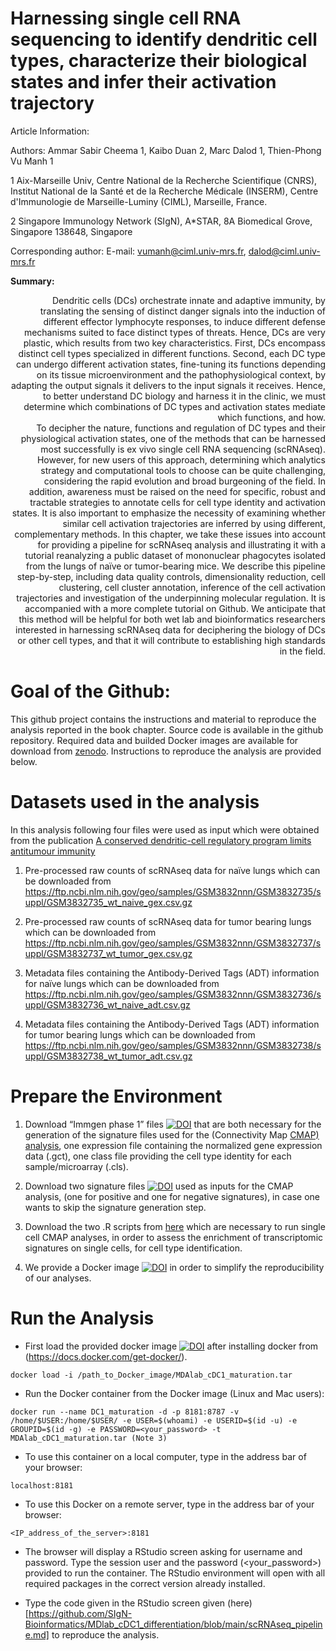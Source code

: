 # Harnessing single cell RNA sequencing to identify dendritic cell types, characterize their biological states and infer their activation trajectory

Article Information:

Authors: Ammar Sabir Cheema 1, Kaibo Duan 2, Marc Dalod 1, Thien-Phong Vu Manh 1

1 Aix-Marseille Univ, Centre National de la Recherche Scientifique (CNRS), Institut National de la Santé et de la Recherche Médicale (INSERM), Centre d'Immunologie de Marseille-Luminy (CIML), Marseille, France.

2 Singapore Immunology Network (SIgN), A*STAR, 8A Biomedical Grove, Singapore 138648, Singapore

Corresponding author: E-mail: [vumanh@ciml.univ-mrs.fr](vumanh@ciml.univ-mrs.fr), [dalod@ciml.univ-mrs.fr](dalod@ciml.univ-mrs.fr)


**Summary:** 

<div style="text-align: right">  
Dendritic cells (DCs) orchestrate innate and adaptive immunity, by translating the sensing of distinct danger signals into the induction of different effector lymphocyte responses, to induce different defense mechanisms suited to face distinct types of threats. Hence, DCs are very plastic, which results from two key characteristics. First, DCs encompass distinct cell types specialized in different functions. Second, each DC type can undergo different activation states, fine-tuning its functions depending on its tissue microenvironment and the pathophysiological context, by adapting the output signals it delivers to the input signals it receives. Hence, to better understand DC biology and harness it in the clinic, we must determine which combinations of DC types and activation states mediate which functions, and how.
    
</div> 

<div style="text-align: right">
To decipher the nature, functions and regulation of DC types and their physiological activation states, one of the methods that can be harnessed most successfully is ex vivo single cell RNA sequencing (scRNAseq). However, for new users of this approach, determining which analytics strategy and computational tools to choose can be quite challenging, considering the rapid evolution and broad burgeoning of the field. In addition, awareness must be raised on the need for specific, robust and tractable strategies to annotate cells for cell type identity and activation states. It is also important to emphasize the necessity of examining whether similar cell activation trajectories are inferred by using different, complementary methods. In this chapter, we take these issues into account for providing a pipeline for scRNAseq analysis and illustrating it with a tutorial reanalyzing a public dataset of mononuclear phagocytes isolated from the lungs of naïve or tumor-bearing mice. We describe this pipeline step-by-step, including data quality controls, dimensionality reduction, cell clustering, cell cluster annotation, inference of the cell activation trajectories and investigation of the underpinning molecular regulation. It is accompanied with a more complete tutorial on Github. We anticipate that this method will be helpful for both wet lab and bioinformatics researchers interested in harnessing scRNAseq data for deciphering the biology of DCs or other cell types, and that it will contribute to establishing high standards in the field.
</div>

# Goal of the Github:

This github project contains the instructions and material to reproduce the analysis reported in the book chapter. Source code is available in the github repository. Required data and builded Docker images are available for download from [zenodo](https://zenodo.org/ "Google's Homepage"). Instructions to reproduce the analysis are provided below. 


# Datasets used in the analysis

In this analysis following four files were used as input which were obtained from the publication [A conserved dendritic-cell regulatory program limits antitumour immunity](https://www.ncbi.nlm.nih.gov/pmc/articles/PMC7787191/)

1. Pre-processed raw counts of scRNAseq data for naïve lungs which can be downloaded from 
https://ftp.ncbi.nlm.nih.gov/geo/samples/GSM3832nnn/GSM3832735/suppl/GSM3832735_wt_naive_gex.csv.gz

2. Pre-processed raw counts of scRNAseq data for tumor bearing lungs which can be downloaded from
https://ftp.ncbi.nlm.nih.gov/geo/samples/GSM3832nnn/GSM3832737/suppl/GSM3832737_wt_tumor_gex.csv.gz

3. Metadata files containing the Antibody-Derived Tags (ADT) information for naïve lungs which can be downloaded from
https://ftp.ncbi.nlm.nih.gov/geo/samples/GSM3832nnn/GSM3832736/suppl/GSM3832736_wt_naive_adt.csv.gz

4. Metadata files containing the Antibody-Derived Tags (ADT) information for tumor bearing lungs which can be downloaded from
https://ftp.ncbi.nlm.nih.gov/geo/samples/GSM3832nnn/GSM3832738/suppl/GSM3832738_wt_tumor_adt.csv.gz


# Prepare the Environment

1. Download “Immgen phase 1” files [![DOI](https://zenodo.org/badge/DOI/10.5281/zenodo.5511980.svg)](https://doi.org/10.5281/zenodo.5511980) that are both necessary for the generation of the signature files used for the (Connectivity Map [CMAP) analysis](https://www.science.org/doi/10.1126/science.1132939?url_ver=Z39.88-2003&rfr_id=ori:rid:crossref.org&rfr_dat=cr_pub%20%200pubmed), one expression file containing the normalized gene expression data (.gct), one class file providing the cell type identity for each sample/microarray (.cls).

2. Download two signature files [![DOI](https://zenodo.org/badge/DOI/10.5281/zenodo.5511975.svg)](https://doi.org/10.5281/zenodo.5511975) used as inputs for the CMAP analysis, (one for positive and one for negative signatures), in case one wants to skip the signature generation step.

3. Download the two .R scripts from [here](https://github.com/SIgN-Bioinformatics/sgCMAP_R_Scripts/tree/main/sgCMAP_R_Scripts) which are necessary to run single cell CMAP analyses, in order to assess the enrichment of transcriptomic signatures on single cells, for cell type identification.
    
4. We provide a Docker image [![DOI](https://zenodo.org/badge/DOI/10.5281/zenodo.5385611.svg)](https://doi.org/10.5281/zenodo.5385611) in order to simplify the reproducibility of our analyses. 


# Run the Analysis

* First load the provided docker image [![DOI](https://zenodo.org/badge/DOI/10.5281/zenodo.5385611.svg)](https://doi.org/10.5281/zenodo.5385611) after installing docker from (https://docs.docker.com/get-docker/). 
```
docker load -i /path_to_Docker_image/MDAlab_cDC1_maturation.tar
```
* Run the Docker container from the Docker image (Linux and Mac users):
```
docker run --name DC1_maturation -d -p 8181:8787 -v /home/$USER:/home/$USER/ -e USER=$(whoami) -e USERID=$(id -u) -e GROUPID=$(id -g) -e PASSWORD=<your_password> -t MDAlab_cDC1_maturation.tar (Note 3)
```
* To use this container on a local computer, type in the address bar of your browser:
```
localhost:8181
```
* To use this Docker on a remote server, type in the address bar of your browser:
```
<IP_address_of_the_server>:8181
```
* The browser will display a RStudio screen asking for username and password. Type the session user and the password (<your_password>) provided to run the container. The RStudio environment will open with all required packages in the correct version already installed.

* Type the code given in the RStudio screen given (here)[https://github.com/SIgN-Bioinformatics/MDlab_cDC1_differentiation/blob/main/scRNAseq_pipeline.md] to reproduce the analysis.
